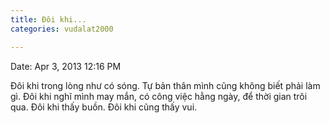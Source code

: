 ```yaml
---
title: Đôi khi...
categories: vudalat2000

---
```


Date: Apr 3, 2013 12:16 PM

Đôi khi trong lòng như có sóng. Tự bản thân mình cũng không biết phải làm gì.
Đôi khi nghĩ mình may mắn, có công việc hằng ngày, để thời gian trôi qua. Đôi
khi thấy buồn. Đôi khi cũng thấy vui.
